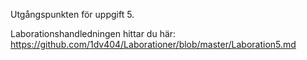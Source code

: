 Utgångspunkten för uppgift 5.

Laborationshandledningen hittar du här: https://github.com/1dv404/Laborationer/blob/master/Laboration5.md

